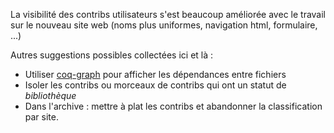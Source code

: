 La visibilité des contribs utilisateurs s'est beaucoup améliorée avec le travail sur le nouveau site web (noms plus uniformes, navigation html, formulaire, ...)

Autres suggestions possibles collectées ici et là :

-   Utiliser [coq-graph](http://www-sop.inria.fr/lemme/coq-graphs/) pour afficher les dépendances entre fichiers
-   Isoler les contribs ou morceaux de contribs qui ont un statut de *bibliothèque*
-   Dans l'archive : mettre à plat les contribs et abandonner la classification par site.

